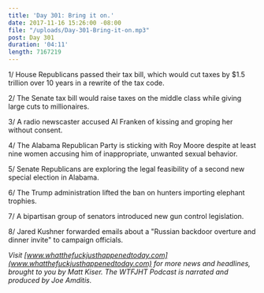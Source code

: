 ```yaml
---
title: 'Day 301: Bring it on.'
date: 2017-11-16 15:26:00 -08:00
file: "/uploads/Day-301-Bring-it-on.mp3"
post: Day 301
duration: '04:11'
length: 7167219
---
```


1/ House Republicans passed their tax bill, which would cut taxes by $1.5 trillion over 10 years in a rewrite of the tax code.

2/ The Senate tax bill would raise taxes on the middle class while giving large cuts to millionaires.

3/ A radio newscaster accused Al Franken of kissing and groping her without consent.

4/ The Alabama Republican Party is sticking with Roy Moore despite at least nine women accusing him of inappropriate, unwanted sexual behavior.

5/ Senate Republicans are exploring the legal feasibility of a second new special election in Alabama.

6/ The Trump administration lifted the ban on hunters importing elephant trophies.

7/ A bipartisan group of senators introduced new gun control legislation.

8/ Jared Kushner forwarded emails about a "Russian backdoor overture and dinner invite" to campaign officials.

*Visit [www.whatthefuckjusthappenedtoday.com](www.whatthefuckjusthappenedtoday.com) for more news and headlines, brought to you by Matt Kiser. The WTFJHT Podcast is narrated and produced by Joe Amditis.*